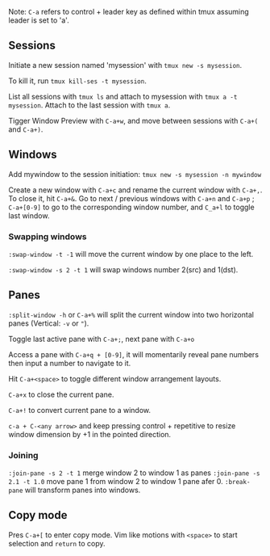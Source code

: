 Note: `C-a` refers to control + leader key as defined within tmux
assuming leader is set to 'a'.
## Sessions
Initiate a new session named 'mysession' with `tmux new -s mysession`.

To kill it, run `tmux kill-ses -t mysession`.

List all sessions with `tmux ls` and attach to mysession  with 
`tmux a -t mysession`.
Attach to the last session with `tmux a`.

Tigger Window Preview with `C-a+w`, and move between sessions with `C-a+(` and `C-a+)`.

## Windows
Add mywindow to the session initiation: `tmux new -s mysession -n mywindow`

Create a new window with `C-a+c` and rename the current window with `C-a+,`.
To close it, hit `C-a+&`.
Go to next / previous windows with `C-a+n` and `C-a+p` ; `C-a+[0-9]` to go to
the corresponding window number, and `C_a+l` to toggle last window.

### Swapping windows
`:swap-window -t -1` will move the current window by one place to the left. 

`:swap-window -s 2 -t 1` will swap windows number 2(src) and 1(dst).

## Panes
`:split-window -h` or `C-a+%` will split the current window into two horizontal 
panes (Vertical: `-v` or `"`).

Toggle last active pane with `C-a+;`, next pane with `C-a+o`

Access a pane with `C-a+q + [0-9]`, it will momentarily reveal pane numbers
then input a number to navigate to it.

Hit `C-a+<space>` to toggle different window arrangement layouts.

`C-a+x` to close the current pane.

`C-a+!` to convert current pane to a window. 

`c-a + C-<any arrow>` and keep pressing control + repetitive <arrow> to resize
window dimension by +1 in the pointed direction.

### Joining
`:join-pane -s 2 -t 1` merge window 2 to window 1 as panes
`:join-pane -s 2.1 -t 1.0` move pane 1 from window 2 to window 1 pane 
afer 0.
`:break-pane` will transform panes into windows.

## Copy mode
Pres `C-a+[` to enter copy mode. Vim like motions with `<space>` to start 
selection and `return` to copy.

